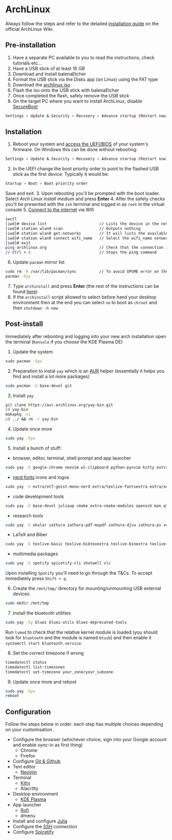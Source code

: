 # ArchLinux 

Always follow the steps and refer to the detailed [installation guide](https://wiki.archlinux.org/title/Installation_guide) on the official ArchLinux Wiki. 

## Pre-installation
1. Have a separate PC available to you to read the instructions, check tutorials etc...
2. Have a USB stick of at least 16 GB 
3. Download and install balenaEtcher
4. Format the USB stick via the Disks app (on Linux) using the FAT type
5. Download the [archlinux iso](https://archlinux.org/download/)
6. Flash the iso onto the USB stick with balenaEtcher
7. Once completed the flash, safely remove the USB stick
8. On the target PC where you want to install ArchLinux, disable [SecureBoot](https://wiki.archlinux.org/title/Unified_Extensible_Firmware_Interface/Secure_Boot#Disabling_Secure_Boot)
```bash
Settings > Update & Security > Recovery > Advance startup (Restart now) > Troubleshoot > Advanced options > UEFI Firmware settings (Restart)
```

## Installation
1. Reboot your system and [access the UEFI/BIOS](https://wiki.archlinux.org/title/Unified_Extensible_Firmware_Interface/Secure_Boot#Before_booting_the_OS) of your system's firmware. On Windows this can be done without rebooting: 
```bash
Settings > Update & Security > Recovery > Advance startup (Restart now) > Troubleshoot > Advanced options > UEFI Firmware settings (Restart)
```
2. In the UEFI change the boot priority order to point to the flashed USB stick as the first device. Typically it would be:
```bash
Startup > Boot > Boot priority order 
```
Save and exit.
3. Upon rebooting you'll be prompted with the boot loader. Select _Arch Linux install medium_ and press __Enter__
4. After the safety checks you'll be presented with the `zsh` terminal and logged in as `root` in the virtual console
5. [Connect to the internet](https://www.debugpoint.com/connect-wifi-terminal-linux/) via Wifi
```bash
iwctl
[iwd]# device list                       // Lists the device in the network manager
[iwd]# station wlan0 scan                // Outputs nothing 
[iwd]# station wlan0 get-networks        // It will lists the available wifi networks 
[iwd]# station wlan0 connect wifi_name   // Select the wifi_name network from the list (security type has to be psk) 
[iwd]# exit 
ping archlinux.org                       // Check that the connection is established
// Ctrl + c                              // Stops the ping command 
```
6. Update `pacman` mirror list
```bash
sudo rm -R /var/lib/pacman/sync          // To avoid GPGME error on the following command
pacman -Syy
```
7. Type `archinstall` and press __Enter__ (the rest of the instructions can be found [here](https://www.debugpoint.com/archinstall-guide/))
8. If the `archinstall` script allowed to select before hand your desktop environment then at the end you can select `no` to boot as `chroot` and then `shutdown -h now`

## Post-install
Immediately after rebooting and logging into your new arch installation open the terminal (`Konsole` if you choose the KDE Plasma DE)

1. Update the system
```bash
sudo pacman -Syu
```
2. Preparation to instal `yay` which is an [AUR](https://aur.archlinux.org/packages) helper (essentially it helps you find and install a lot more packages) 
```bash
sudo pacman -S base-devel git
```
3. Install `yay`
```bash
git clone https://aur.archlinux.org/yay-bin.git
cd yay-bin
makapkg -si
cd ../ && rm -r yay-bin
```
4. Update once more
```bash
sudo yay -Syu
```
5. Install a bunch of stuff: 
  - browser, editor, terminal, shell prompt and app launcher
  ```bash
  sudo yay -S google-chrome neovim wl-clipboard python-pynvim kitty extra/starship rofi-wayland 
  ```
  - [nerd fonts](https://github.com/ryanoasis/nerd-fonts) icons and logos
  ```bash
  sudo yay -S extra/otf-geist-mono-nerd extra/texlive-fontsextra extra/xorg-fonts-misc extra/freetype2 extra/adwaita-icon-theme extra/bdf-unifont aur/siji-git extra/ttf-linux-libertine 
  ```
  - code development tools
```bash
sudo yay -S base-devel juliaup cmake extra-cmake-modules openssh man qt6-tools gparted ntfs-3g kio-extras
```
  - research tools
  ```bash
  sudo yay -S okular zathura zathura-pdf-mupdf zathura-djvu zathura-ps xournalpp
  ```
  - LaTeX and Biber 
  ```bash
  sudo yay -S texlive-basic texlive-bibtexextra texlive-binextra texlive-fontsextra texlive-fontsrecommended texlive-fontutils texlive-latex texlive-latexextra texlive-latexrecommended texlive-mathscience texlive-pictures texlive-publishers biber 
  ```
  - multimedia packages
  ```bash
  sudo yay -S spotify spicetify-cli shotwell vlc
  ```
  Upon installing `Spotify` you'll need to go through the T&Cs. To accept immediately press `Shift + q`. 

6. Create the `/mnt/tmp/` directory for mounting/unmounting USB external devices
```bash
sudo mkdir /mnt/tmp
```

7. Install the bluetooth utilities
```bash
sudo yay -Sy bluez bluez-utils bluez-deprecated-tools
```
Run `lsmod` to check that the relative kernel module is loaded (you should look for `bluetooth` and the module is named `btusb`) and then enable it `systemctl start bluetooth.service`.

8. Set the correct timezone if wrong
```bash
timedatectl status
timedatectl list-timezones 
timedatectl set-timezone your_zone/your_subzone 
```

9. Update once more and reboot
```bash
sudo yay -Syu
reboot
```

## Configuration
Follow the steps below in order: each step has multiple choices depending on your customisation.
- Configure the browser (whichever choice, sign into your Google account and enable sync-in as first thing)
  - Chrome
  - Firefox
- Configure [Git & Github](GitHub.md)
- Text editor
  - [Neovim](Neovim.md)
- Terminal
  - [Kitty](Kitty.md)
  - Alacritty
- Desktop environment
  - [KDE Plasma](KDEPlasma.md)
- App launcher
  - [Rofi](Rofi.md)
  - dmenu
- Install and configure [Julia](Julia.md)
- Configure the [SSH](SSH.md) connection
- Configure [Spicetify](Spicetify.md)
